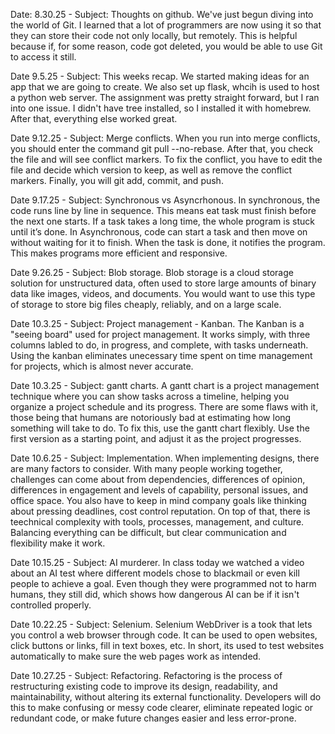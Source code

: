 Date: 8.30.25 - Subject: Thoughts on github. We've just begun diving into the world of Git. I learned that a lot of programmers are now using it so that they can store their code not only locally, but remotely. This is helpful because if, for some reason, code got deleted, you would be able to use Git to access it still.

Date 9.5.25 - Subject: This weeks recap. We started making ideas for an app that we are going to create. We also set up flask, whcih is used to host a python web server. The assignment was pretty straight forward, but I ran into one issue. I didn't have tree installed, so I installed it with homebrew. After that, everything else worked great.

Date 9.12.25 - Subject: Merge conflicts. When you run into merge conflicts, you should enter the command git pull --no-rebase. After that, you check the file and will see conflict markers. To fix the conflict, you have to edit the file and decide which version to keep, as well as remove the conflict markers. Finally, you will git add, commit, and push.

Date 9.17.25 - Subject: Synchronous vs Asyncrhonous. In synchronous, the code runs line by line in sequence. This means eat task must finish before the next one starts. If a task takes a long time, the whole program is stuck until it’s done. In Asynchronous, code can start a task and then move on without waiting for it to finish. When the task is done, it notifies the program. This makes programs more efficient and responsive.

Date 9.26.25 - Subject: Blob storage. Blob storage is a cloud storage solution for unstructured data, often used to store large amounts of binary data like images, videos, and documents. You would want to use this type of storage to store big files cheaply, reliably, and on a large scale.

Date 10.3.25 - Subject: Project management - Kanban. The Kanban is a "seeing board" used for project management. It works simply, with three columns labled to do, in progress, and complete, with tasks underneath. Using the kanban eliminates unecessary time spent on time management for projects, which is almost never accurate.

Date 10.3.25 - Subject: gantt charts. A gantt chart is a project management technique where you can show tasks across a timeline, helping you organize a project schedule and its progress. There are some flaws with it, those being that humans are notoriously bad at estimating how long something will take to do. To fix this, use the gantt chart flexibly. Use the first version as a starting point, and adjust it as the project progresses.

Date 10.6.25 - Subject: Implementation. When implementing designs, there are many factors to consider. With many people working together, challenges can come about from dependencies, differences of opinion, differences in engagement and levels of capability, personal issues, and office space. You also have to keep in mind company goals like thinking about pressing deadlines, cost control reputation. On top of that, there is teechnical complexity with tools, processes, management, and culture. Balancing everything can be difficult, but clear communication and flexibility make it work.

Date 10.15.25 - Subject: AI murderer. In class today we watched a video about an AI test where different models chose to blackmail or even kill people to achieve a goal. Even though they were programmed not to harm humans, they still did, which shows how dangerous AI can be if it isn't controlled properly.

Date 10.22.25 - Subject: Selenium. Selenium WebDriver is a took that lets you control a web browser through code. It can be used to open websites, click buttons or links, fill in text boxes, etc. In short, its used to test websites automatically to make sure the web pages work as intended.

Date 10.27.25 - Subject: Refactoring. Refactoring is the process of restructuring existing code to improve its design, readability, and maintainability, without altering its external functionality. Developers will do this to make confusing or messy code clearer, eliminate repeated logic or redundant code, or make future changes easier and less error-prone.
